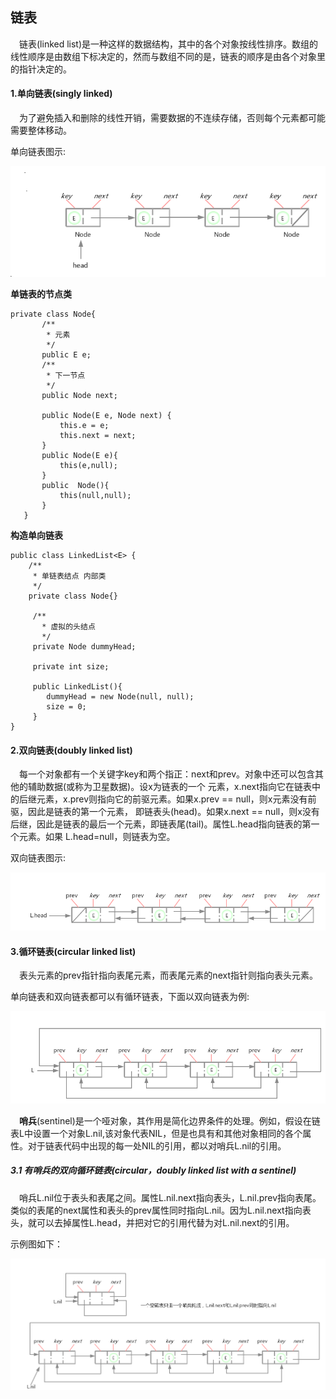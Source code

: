  ## 链表
 &ensp;&ensp;链表(linked list)是一种这样的数据结构，其中的各个对象按线性排序。数组的线性顺序是由数组下标决定的，然而与数组不同的是，链表的顺序是由各个对象里的指针决定的。

#### 1.单向链表(singly linked)
 &ensp;&ensp;为了避免插入和删除的线性开销，需要数据的不连续存储，否则每个元素都可能需要整体移动。
 
 单向链表图示:
 <div align="center">
    <img src="https://github.com/FunCheney/data-structure/blob/master/src/main/java/com/fchen/datastructure/linkedlist/image/linkedlist.jpg">
 </div>
 
 **单链表的节点类**
 ```
 private class Node{
        /**
         * 元素
         */
        public E e;
        /**
         * 下一节点
         */
        public Node next;

        public Node(E e, Node next) {
            this.e = e;
            this.next = next;
        }
        public Node(E e){
            this(e,null);
        }
        public  Node(){
            this(null,null);
        }
    }
```
 
**构造单向链表**
```
public class LinkedList<E> {
    /**
     * 单链表结点 内部类
     */
    private class Node{}
    
     /**
       * 虚拟的头结点
       */
     private Node dummyHead;
    
     private int size;
    
     public LinkedList(){
        dummyHead = new Node(null, null);
        size = 0;
     }   
}
``` 

#### 2.双向链表(doubly linked list)
&ensp;&ensp;每一个对象都有一个关键字key和两个指正：next和prev。对象中还可以包含其他的辅助数据(或称为卫星数据)。设x为链表的一个
元素，x.next指向它在链表中的后继元素，x.prev则指向它的前驱元素。如果x.prev == null，则x元素没有前驱，因此是链表的第一个元素，
即链表头(head)。如果x.next == null，则x没有后继，因此是链表的最后一个元素，即链表尾(tail)。属性L.head指向链表的第一个元素。如果
L.head=null，则链表为空。

 双向链表图示:
 <div align="center">
    <img src="https://github.com/FunCheney/data-structure/blob/master/src/main/java/com/fchen/datastructure/linkedlist/image/doublelist.jpg">
 </div>
 
#### 3.循环链表(circular linked list)
&ensp;&ensp;表头元素的prev指针指向表尾元素，而表尾元素的next指针则指向表头元素。

单向链表和双向链表都可以有循环链表，下面以双向链表为例:
 <div align="center">
    <img src="https://github.com/FunCheney/data-structure/blob/master/src/main/java/com/fchen/datastructure/linkedlist/image/circular.jpg">
 </div>
 
&ensp;&ensp;**哨兵**(sentinel)是一个哑对象，其作用是简化边界条件的处理。例如，假设在链表L中设置一个对象L.nil,该对象代表NIL，但是也具有和其他对象相同的各个属性。对于链表代码中出现的每一处NIL的引用，都以对哨兵L.nil的引用。
##### 3.1 有哨兵的双向循环链表(circular，doubly linked list with a sentinel)
&ensp;&ensp;哨兵L.nil位于表头和表尾之间。属性L.nil.next指向表头，L.nil.prev指向表尾。类似的表尾的next属性和表头的prev属性同时指向L.nil。因为L.nil.next指向表头，就可以去掉属性L.head，并把对它的引用代替为对L.nil.next的引用。

示例图如下：
 <div align="center">
    <img src="https://github.com/FunCheney/data-structure/blob/master/src/main/java/com/fchen/datastructure/linkedlist/image/sentinel.jpg">
 </div>




